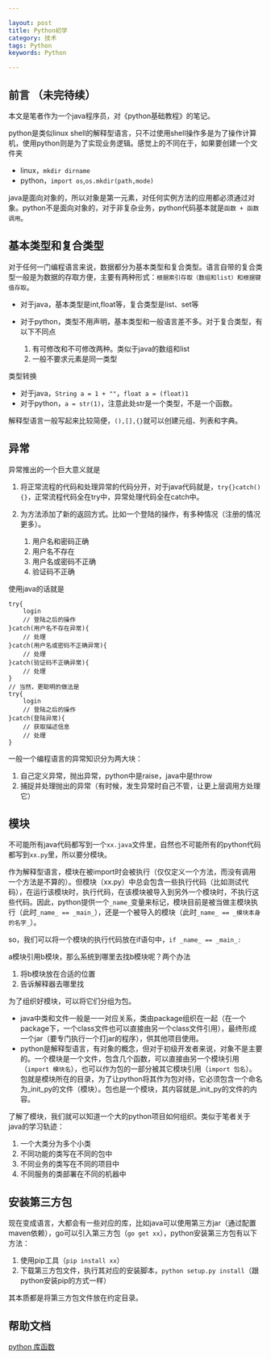 ```yaml
---

layout: post
title: Python初学
category: 技术
tags: Python
keywords: Python

---
```


## 前言 （未完待续）

本文是笔者作为一个java程序员，对《python基础教程》的笔记。

python是类似linux shell的解释型语言，只不过使用shell操作多是为了操作计算机，使用python则是为了实现业务逻辑。感觉上的不同在于，如果要创建一个文件夹

- linux，`mkdir dirname`
- python，`import os`,`os.mkdir(path,mode)`

java是面向对象的，所以对象是第一元素，对任何实例方法的应用都必须通过对象。python不是面向对象的，对于非复杂业务，python代码基本就是`函数 + 函数调用`。


## 基本类型和复合类型

对于任何一门编程语言来说，数据都分为基本类型和复合类型。语言自带的复合类型一般是为数据的存取方便，主要有两种形式：`根据索引存取（数组和list）和根据键值存取`。

- 对于java，基本类型是int,float等，复合类型是list、set等
- 对于python，类型不用声明，基本类型和一般语言差不多。对于复合类型，有以下不同点

    1. 有可修改和不可修改两种。类似于java的数组和list
    2. 一般不要求元素是同一类型


类型转换

- 对于java，`String a = 1 + ""`，`float a = (float)1`
- 对于python，`a = str(1)`，注意此处str是一个类型，不是一个函数。

解释型语言一般写起来比较简便，`(),[],{}`就可以创建元组、列表和字典。

## 异常

异常推出的一个巨大意义就是

1. 将正常流程的代码和处理异常的代码分开，对于java代码就是，`try{}catch(){}`，正常流程代码全在try中，异常处理代码全在catch中。
2. 为方法添加了新的返回方式。比如一个登陆的操作，有多种情况（注册的情况更多）。

    1. 用户名和密码正确
    2. 用户名不存在
    3. 用户名或密码不正确
    4. 验证码不正确

使用java的话就是

    try{
        login
        // 登陆之后的操作
    }catch(用户名不存在异常){
        // 处理
    }catch(用户名或密码不正确异常){
        // 处理
    }catch(验证码不正确异常){
        // 处理
    }
    // 当然，更聪明的做法是
    try{
        login
        // 登陆之后的操作
    }catch(登陆异常){
        // 获取描述信息
        // 处理
    }

一般一个编程语言的异常知识分为两大块：

1. 自己定义异常，抛出异常，python中是raise，java中是throw
2. 捕捉并处理抛出的异常（有时候，发生异常时自己不管，让更上层调用方处理它）

## 模块

不可能所有java代码都写到一个`xx.java`文件里，自然也不可能所有的python代码都写到`xx.py`里，所以要分模块。

作为解释型语言，模块在被import时会被执行（仅仅定义一个方法，而没有调用一个方法是不算的）。但模块（xx.py）中总会包含一些执行代码（比如测试代码），在运行该模块时，执行代码，在该模块被导入到另外一个模块时，不执行这些代码。因此，python提供一个`_name_`变量来标记，模块目前是被当做主模块执行（此时`_name_ == _main_`），还是一个被导入的模块（此时`_name_ == _模块本身的名字_`）。

so，我们可以将一个模块的执行代码放在if语句中，`if _name_ == _main_:`

a模块引用b模块，那么系统到哪里去找b模块呢？两个办法

1. 将b模块放在合适的位置
2. 告诉解释器去哪里找

为了组织好模块，可以将它们分组为包。

- java中类和文件一般是一一对应关系，类由package组织在一起（在一个package下，一个class文件也可以直接由另一个class文件引用），最终形成一个jar（要专门执行一个打jar的程序），供其他项目使用。
- python是解释型语言，有对象的概念，但对于初级开发者来说，对象不是主要的。一个模块是一个文件，包含几个函数，可以直接由另一个模块引用（`import 模块名`），也可以作为包的一部分被其它模块引用（`import 包名`）。包就是模块所在的目录，为了让python将其作为包对待，它必须包含一个命名为_init_py的文件（模块）。包也是一个模块，其内容就是_init_py的文件的内容。

了解了模块，我们就可以知道一个大的python项目如何组织。类似于笔者关于java的学习轨迹：

1. 一个大类分为多个小类
2. 不同功能的类写在不同的包中
3. 不同业务的类写在不同的项目中
4. 不同服务的类部署在不同的机器中

## 安装第三方包

现在变成语言，大都会有一些对应的库，比如java可以使用第三方jar（通过配置maven依赖），go可以引入第三方包（`go get xx`），python安装第三方包有以下方法：

1. 使用pip工具（`pip install xx`）
2. 下载第三方包文件，执行其对应的安装脚本，`python setup.py install`（跟python安装pip的方式一样）

其本质都是将第三方包文件放在约定目录。

  

## 帮助文档

[python 库函数][]

[python 库函数]: https://docs.python.org/2/library/